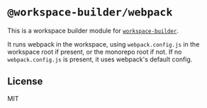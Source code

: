 # `@workspace-builder/webpack`

This is a workspace builder module for [`workspace-builder`](http://npm.im/workspace-builder).

It runs webpack in the workspace, using `webpack.config.js` in the workspace root if present, or the monorepo root if not. If no `webpack.config.js` is present, it uses webpack's default config.

## License

MIT
